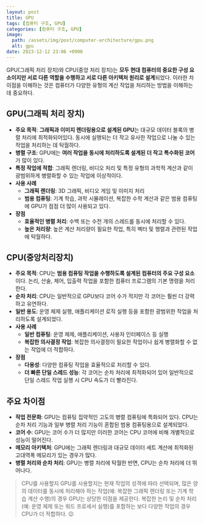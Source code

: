 ```yaml
---
layout: post
title: GPU
tags: [컴퓨터 구조, GPU]
categories: [컴퓨터 구조, GPU]
image:
  path: /assets/img/post/computer-architecture/gpu.png
  alt: gpu
date: 2023-12-12 23:06 +0900
---
```


GPU(그래픽 처리 장치)와 CPU(중앙 처리 장치)는 **모두 현대 컴퓨터의 중요한 구성 요소이지만 서로 다른 역할을 수행하고 서로 다른 아키텍처 원리로 설계**되었다. 이러한 차이점을 이해하는 것은 컴퓨터가 다양한 유형의 계산 작업을 처리하는 방법을 이해하는 데 중요하다.

## GPU(그래픽 처리 장치)

- **주요 목적**: **그래픽과 이미지 렌더링용으로 설계된 GPU**는 대규모 데이터 블록의 병렬 처리에 최적화되어있다. 동시에 실행되는 더 작고 유사한 작업으로 나눌 수 있는 작업을 처리하는 데 탁월하다.
- **병렬 구조**: GPU에는 **여러 작업을 동시에 처리하도록 설계된 더 작고 특수화된 코어**가 많이 있다.
- **특정 작업에 적합**: 그래픽 렌더링, 비디오 처리 및 특정 유형의 과학적 계산과 같이 광범위하게 병렬화할 수 있는 작업에 이상적이다.
- **사용 사례**
  - **그래픽 렌더링**: 3D 그래픽, 비디오 게임 및 이미지 처리
  - **범용 컴퓨팅**: 기계 학습, 과학 시뮬레이션, 복잡한 수학 계산과 같은 범용 컴퓨팅에 GPU가 점점 더 많이 사용되고 있다.
- **장점**
  - **효율적인 병렬 처리**: 수백 또는 수천 개의 스레드를 동시에 처리할 수 있다.
  - **높은 처리량**: 높은 계산 처리량이 필요한 작업, 특히 벡터 및 행렬과 관련된 작업에 탁월하다.

## CPU(중앙처리장치)

- **주요 목적**: CPU는 **범용 컴퓨팅 작업을 수행하도록 설계된 컴퓨터의 주요 구성 요소**이다. 논리, 산술, 제어, 입출력 작업을 포함한 컴퓨터 프로그램의 기본 명령을 처리한다.
- **순차 처리**: CPU는 일반적으로 GPU보다 코어 수가 적지만 각 코어는 훨씬 더 강력하고 유연하다.
- **일반 용도**: 운영 체제 실행, 애플리케이션 로직 실행 등을 포함한 광범위한 작업을 처리하도록 설계되었다.
- **사용 사례**
  - **일반 컴퓨팅**: 운영 체제, 애플리케이션, 사용자 인터페이스 등 실행
  - **복잡한 의사결정 작업**: 복잡한 의사결정이 필요한 작업이나 쉽게 병렬화할 수 없는 작업에 더 적합하다.
- **장점**
  - **다용성**: 다양한 컴퓨팅 작업을 효율적으로 처리할 수 있다.
  - **더 빠른 단일 스레드 성능**: 각 코어는 순차 처리에 최적화되어 있어 일반적으로 단일 스레드 작업 실행 시 CPU 속도가 더 빨라진다.

## 주요 차이점

- **작업 전문화**: GPU는 컴퓨팅 집약적인 고도의 병렬 컴퓨팅에 특화되어 있다. CPU는 순차 처리 기능과 일부 병렬 처리 기능이 혼합된 범용 컴퓨팅용으로 설계되었다.
- **코어 수**: GPU는 코어 수가 더 많지만 이러한 코어는 CPU 코어에 비해 개별적으로 성능이 떨어진다.
- **메모리 아키텍처**: GPU에는 그래픽 렌더링과 대규모 데이터 세트 계산에 최적화된 고대역폭 메모리가 있는 경우가 많다.
- **병렬 처리와 순차 처리**: GPU는 병렬 처리에 탁월한 반면, CPU는 순차 처리에 더 뛰어나다.

> CPU를 사용할지 GPU를 사용할지는 현재 작업의 성격에 따라 선택되며, 많은 양의 데이터를 동시에 처리해야 하는 작업(예: 복잡한 그래픽 렌더링 또는 기계 학습 계산 수행)의 경우 GPU는 상당한 이점을 제공한다. 복잡한 논리 및 순차 처리(예: 운영 체제 또는 워드 프로세서 실행)를 포함하는 보다 다양한 작업의 경우 CPU가 더 적합하다. 😉
